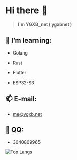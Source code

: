# Hi there 👋

> **I`m YGXB_net ( ygxbnet )**

## 🌱 I’m learning: 

- Golang

- Rust

- Flutter

- ESP32-S3

## 📫 E-mail: 

- me@ygxb.net

## 💬 QQ: 

- 3040809965

[![Top Langs](https://github-readme-stats.vercel.app/api/top-langs/?username=ygxbnet&layout=compact)](https://github.com/ygxbnet)
